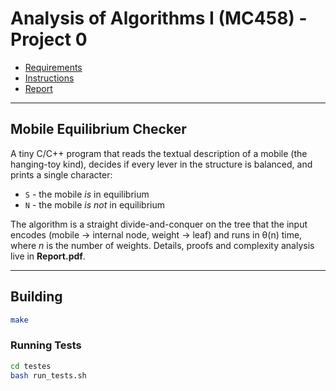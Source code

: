 # Analysis of Algorithms I (MC458) - Project 0

- [Requirements](./Enunc.pdf)
- [Instructions](./Instructions.pdf)
- [Report](./relatorio/main.pdf)

---

## Mobile Equilibrium Checker

A tiny C/C++ program that reads the textual description of a mobile (the hanging-toy kind), decides if every lever in the structure is balanced, and prints a single character:

* `S` - the mobile *is* in equilibrium
* `N` - the mobile *is not* in equilibrium

The algorithm is a straight divide-and-conquer on the tree that the input encodes (mobile → internal node, weight → leaf) and runs in θ(n) time, where *n* is the number of weights. Details, proofs and complexity analysis live in **Report.pdf**.

---

## Building

```sh
make
```

### Running Tests

```sh
cd testes
bash run_tests.sh
```
